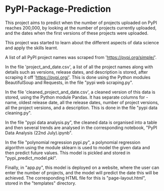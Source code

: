 # PyPI-Package-Prediction

This project aims to predict when the number of projects uploaded on PyPI 
reaches 200,000, by looking at the number of projects currently uploaded, and 
the dates when the first versions of these projects were uploaded. 

This project was started to learn about the different aspects of data science
and apply the skills learnt.

A list of all PyPI project names was scraped from 'https://pypi.org/simple/'.

In the file 'project_and_date.csv', a list of all the project names along with 
details such as versions, release dates, and description is stored, after 
scraping it off 'https://pypi.org/'. This is done using the Python modules 
BeautifulSoup and Requests, in the file "pypi web scraping.py".

In the file 'cleaned_project_and_date.csv', a cleaned version of this data is 
stored, using the Python module Pandas. It has separate columns for - name, 
oldest release date, all the release dates, number of project versions, 
all the project versions, and a description. This is done in the file
"pypi data cleaning.py".

In the file "pypi data analysis.py", the cleaned data is organised into a table
and then several trends are analysed in the corresponding notebook, 
"PyPI Data Analysis (22nd July).ipynb".

In the file "polynomial regression pypi.py", a polynomial regression algorithm
using the module sklearn is used to model the given data and then predict 
future values. This model is pickled and stored in "pypi_predict_model.pkl".

Finally, in "app.py", this model is deployed on a website, where the user can 
enter the number of projects, and the model will predict the date this will be 
achieved. The corresponding HTML file for this is "page-layout.html", stored in 
the "templates" directory.
